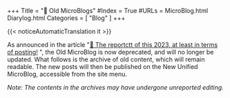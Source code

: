 +++
Title = "📒 Old MicroBlogs"
#Index = True
#URLs = MicroBlog.html Diarylog.html
Categories = [ "Blog" ]
+++

{{< noticeAutomaticTranslation it >}}



As announced in the article "[🎇 The reportctt of this 2023, at least in terms of posting!](../Posts/2023-12-31-Resocontoctt-2023.html#-Il-MicroBlog-nuovissimo-alla-fa) ", the Old MicroBlog is now deprecated, and will no longer be updated. What follows is the archive of old content, which will remain readable. The new posts will then be published on the New Unified MicroBlog, accessible from the site menu.

_Note: The contents in the archives may have undergone unreported editing._